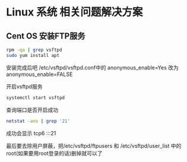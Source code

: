 # Linux 系统 相关问题解决方案

## Cent OS 安装FTP服务


```bash
rpm -qa | grep vsftpd
sudo yum install apt
```
安装完成后吧 /etc/vsftpd/vsftpd.conf中的
anonymous_enable=Yes 改为 anonymous_enable=FALSE

开启vsftpd服务
```bash
systemctl start vsftpd
```

查询端口是否开启成功
```bash
netstat -ano | grep '21'
```
成功会显示 tcp6 :::21

最后要去除用户屏蔽，把/etc/vsftpd/ftpusers 和 /etc/vsftpd/user_list 中的root(如果要用root登录的话)删掉就可以了
